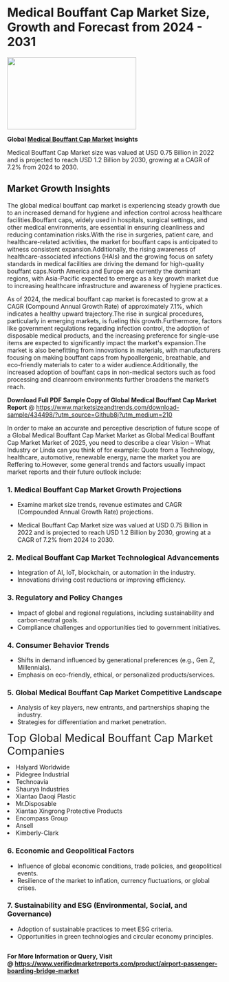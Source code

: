 <H1>Medical Bouffant Cap Market Size, Growth and Forecast from 2024 - 2031</H1><img class="aligncenter size-medium wp-image-584254" src="https://thirdeyenews.in/wp-content/uploads/2024/09/Global-Market-Research-300x168.jpeg" alt="" width="300" height="168" /><p><strong>Global&nbsp;<a href="https://www.marketsizeandtrends.com/download-sample/434498/?utm_source=Github8j?utm_medium=210">Medical Bouffant Cap Market</a> Insights</strong></p><p>Medical Bouffant Cap Market size was valued at USD 0.75 Billion in 2022 and is projected to reach USD 1.2 Billion by 2030, growing at a CAGR of 7.2% from 2024 to 2030.</p><p><h2>Market Growth Insights</h2> <p>The global medical bouffant cap market is experiencing steady growth due to an increased demand for hygiene and infection control across healthcare facilities.Bouffant caps, widely used in hospitals, surgical settings, and other medical environments, are essential in ensuring cleanliness and reducing contamination risks.With the rise in surgeries, patient care, and healthcare-related activities, the market for bouffant caps is anticipated to witness consistent expansion.Additionally, the rising awareness of healthcare-associated infections (HAIs) and the growing focus on safety standards in medical facilities are driving the demand for high-quality bouffant caps.North America and Europe are currently the dominant regions, with Asia-Pacific expected to emerge as a key growth market due to increasing healthcare infrastructure and awareness of hygiene practices.</p> <p>As of 2024, the medical bouffant cap market is forecasted to grow at a CAGR (Compound Annual Growth Rate) of approximately 7.1%, which indicates a healthy upward trajectory.The rise in surgical procedures, particularly in emerging markets, is fueling this growth.Furthermore, factors like government regulations regarding infection control, the adoption of disposable medical products, and the increasing preference for single-use items are expected to significantly impact the market's expansion.The market is also benefitting from innovations in materials, with manufacturers focusing on making bouffant caps from hypoallergenic, breathable, and eco-friendly materials to cater to a wider audience.Additionally, the increased adoption of bouffant caps in non-medical sectors such as food processing and cleanroom environments further broadens the market’s reach.</p> <p><span class=""><strong>Download Full PDF Sample Copy of Global Medical Bouffant Cap Market Report</strong> @ <a href="https://www.marketsizeandtrends.com/download-sample/434498/?utm_source=Github8j?utm_medium=210" target="_blank">https://www.marketsizeandtrends.com/download-sample/434498/?utm_source=Github8j?utm_medium=210</a></span></p><p>In order to make an accurate and perceptive description of future scope of a Global&nbsp;Medical Bouffant Cap Market Market as Global&nbsp;Medical Bouffant Cap Market Market of 2025, you need to describe a clear Vision &ndash; What Industry or Linda can you think of for example: Quote from a Technology, healthcare, automotive, renewable energy, name the market you are Reffering to.However, some general trends and factors usually impact market reports and their future outlook include:</p><h3>1.&nbsp;<strong>Medical Bouffant Cap Market Growth Projections</strong></h3><ul><li>Examine market size trends, revenue estimates and CAGR (Compounded Annual Growth Rate) projections.</li><li><p>Medical Bouffant Cap Market size was valued at USD 0.75 Billion in 2022 and is projected to reach USD 1.2 Billion by 2030, growing at a CAGR of 7.2% from 2024 to 2030.</p></li></ul><h3>2.&nbsp;<strong>Medical Bouffant Cap Market Technological Advancements</strong></h3><ul><li>Integration of AI, IoT, blockchain, or automation in the industry.</li><li>Innovations driving cost reductions or improving efficiency.</li></ul><h3>3.&nbsp;<strong>Regulatory and Policy Changes</strong></h3><ul><li>Impact of global and regional regulations, including sustainability and carbon-neutral goals.</li><li>Compliance challenges and opportunities tied to government initiatives.</li></ul><h3>4.&nbsp;<strong>Consumer Behavior Trends</strong></h3><ul><li>Shifts in demand influenced by generational preferences (e.g., Gen Z, Millennials).</li><li>Emphasis on eco-friendly, ethical, or personalized products/services.</li></ul><h3>5.&nbsp;<strong>Global Medical Bouffant Cap Market Competitive Landscape</strong></h3><ul><li>Analysis of key players, new entrants, and partnerships shaping the industry.</li><li>Strategies for differentiation and market penetration.</li></ul><p data-pm-slice="1 1 []"><span style="color: inherit; font-family: inherit; font-size: 25px;">Top Global Medical Bouffant Cap Market Companies</span></p><div class="" data-test-id=""><p><li>Halyard Worldwide</li><li> Pidegree Industrial</li><li> Technoavia</li><li> Shaurya Industries</li><li> Xiantao Daoqi Plastic</li><li> Mr.Disposable</li><li> Xiantao Xingrong Protective Products</li><li> Encompass Group</li><li> Ansell</li><li> Kimberly-Clark</li></p></div><h3>6.&nbsp;<strong>Economic and Geopolitical Factors</strong></h3><ul><li>Influence of global economic conditions, trade policies, and geopolitical events.</li><li>Resilience of the market to inflation, currency fluctuations, or global crises.</li></ul><h3>7.&nbsp;<strong>Sustainability and ESG (Environmental, Social, and Governance)</strong></h3><ul><li>Adoption of sustainable practices to meet ESG criteria.</li><li>Opportunities in green technologies and circular economy principles.</li></ul><h2><strong style="font-size: 14px;">For More Information or Query, Visit @&nbsp;</strong><a style="background-color: #ffffff; font-size: 14px;" href="https://www.marketsizeandtrends.com/report/medical-bouffant-cap-market/" target="_blank">https://www.verifiedmarketreports.com/product/airport-passenger-boarding-bridge-market</a></h2>